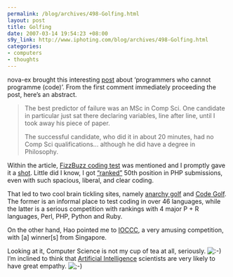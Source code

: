 ```yaml
--- 
permalink: /blog/archives/498-Golfing.html
layout: post
title: Golfing
date: 2007-03-14 19:54:23 +08:00
s9y_link: http://www.iphoting.com/blog/archives/498-Golfing.html
categories: 
- computers
- thoughts
---
```

<p class="whiteline"><p>nova-ex brought this interesting <a onclick="_gaq.push(['_trackPageview', '/extlink/blogs.guardian.co.uk/technology/archives/2007/02/28/why_cant_programmers_program.html']);"  href="http://blogs.guardian.co.uk/technology/archives/2007/02/28/why_cant_programmers_program.html">post</a> about &#8216;programmers who cannot programme (code)&#8217;. From the first comment immediately proceeding the post, here&#8217;s an abstract.</p>
</p><blockquote><p class="break"> The best predictor of failure was an MSc in Comp Sci. One candidate in particular just sat there declaring variables, line after line, until I took away his piece of paper.</p><p class="break">The successful candidate, who did it in about 20 minutes, had no Comp Sci qualifications... although he did have a degree in Philosophy.</p></blockquote><p>
</p><p class="whiteline"><p>Within the article, <a onclick="_gaq.push(['_trackPageview', '/extlink/tickletux.wordpress.com/2007/01/24/using-fizzbuzz-to-find-developers-who-grok-coding/']);"  href="http://tickletux.wordpress.com/2007/01/24/using-fizzbuzz-to-find-developers-who-grok-coding/">FizzBuzz coding test</a> was mentioned and I promptly gave it a <a onclick="_gaq.push(['_trackPageview', '/extlink/golf.shinh.org/p.rb?FizzBuzz']);"  href="http://golf.shinh.org/p.rb?FizzBuzz">shot</a>. Little did I know, I got <a onclick="_gaq.push(['_trackPageview', '/extlink/golf.shinh.org/p.rb?FizzBuzz#PHP']);"  href="http://golf.shinh.org/p.rb?FizzBuzz#PHP">&#8220;ranked&#8221;</a> 50th position in PHP submissions, even with such spacious, liberal, and clear coding.</p>
</p><p class="whiteline"><p>That led to two cool brain tickling sites, namely <a onclick="_gaq.push(['_trackPageview', '/extlink/golf.shinh.org/']);"  href="http://golf.shinh.org/">anarchy golf</a> and <a onclick="_gaq.push(['_trackPageview', '/extlink/codegolf.com/']);"  href="http://codegolf.com/">Code Golf</a>. The former is an informal place to test coding in over 46 languages, while the latter is a serious competition with rankings with 4 major P + R languages, Perl, PHP, Python and Ruby.</p>
</p><p class="whiteline"><p>On the other hand, Hao pointed me to <a onclick="_gaq.push(['_trackPageview', '/extlink/en.wikipedia.org/wiki/International_Obfuscated_C_Code_Contest']);"  href="http://en.wikipedia.org/wiki/International_Obfuscated_C_Code_Contest">IOCCC</a>, a very amusing competition, with [a] winner[s] from Singapore.</p>
</p><p class="break"><p>Looking at it, Computer Science is not my cup of tea at all, seriously. <img src="http://static-s3.iphoting.com/blog/templates/default/img/emoticons/smile.png" alt=":-)" style="display: inline; vertical-align: bottom;" class="emoticon" /> I&#8217;m inclined to think that <a onclick="_gaq.push(['_trackPageview', '/extlink/en.wikipedia.org/wiki/Artificial_intelligence']);"  href="http://en.wikipedia.org/wiki/Artificial_intelligence">Artificial Intelligence</a> scientists are very likely to have great empathy. <img src="http://static-s3.iphoting.com/blog/templates/default/img/emoticons/wink.png" alt=";-)" style="display: inline; vertical-align: bottom;" class="emoticon" /></p></p>
